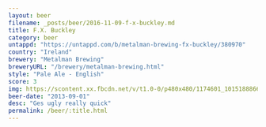 ```yaml
---
layout: beer
filename: _posts/beer/2016-11-09-f-x-buckley.md
title: F.X. Buckley
category: beer
untappd: "https://untappd.com/b/metalman-brewing-fx-buckley/380970"
country: "Ireland"
brewery: "Metalman Brewing"
breweryURL: "/brewery/metalman-brewing.html"
style: "Pale Ale - English"
score: 3
img: https://scontent.xx.fbcdn.net/v/t1.0-0/p480x480/1174601_10151888668333745_2024277149_n.jpg?_nc_cat=0&oh=650993346f23021e0a66c318eb9ed991&oe=5BBF2B4D
beer-date: "2013-09-01"
desc: "Ges ugly really quick"
permalink: /beer/:title.html
---
```

